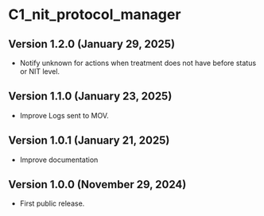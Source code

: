 # C1_nit_protocol_manager


## Version 1.2.0 (January 29, 2025)

 - Notify unknown for actions when treatment does not have before status or NIT level.
 

## Version 1.1.0 (January 23, 2025)

 - Improve Logs sent to MOV.

 
## Version 1.0.1 (January 21, 2025)

 - Improve documentation


## Version 1.0.0 (November 29, 2024)

 - First public release.